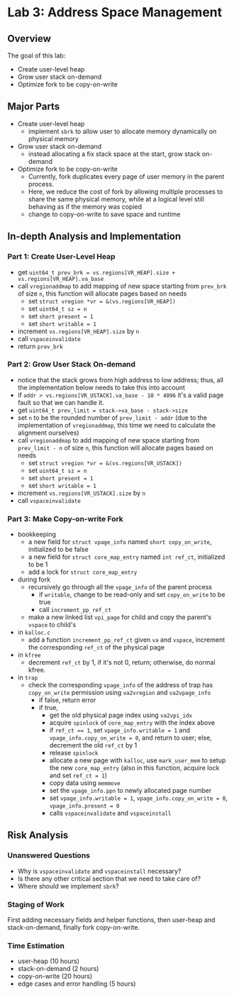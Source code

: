 # Lab 3: Address Space Management

## Overview

The goal of this lab:
- Create user-level heap
- Grow user stack on-demand
- Optimize fork to be copy-on-write

## Major Parts
- Create user-level heap
  - implement `sbrk` to allow user to allocate memory dynamically on physical memory
- Grow user stack on-demand
  - instead allocating a fix stack space at the start, grow stack on-demand
- Optimize fork to be copy-on-write
  - Currently, fork duplicates every page
of user memory in the parent process.
  - Here, we reduce the cost of fork by allowing multiple processes to share the same physical memory, while at a logical level
still behaving as if the memory was copied
  - change to copy-on-write to save space and runtime

## In-depth Analysis and Implementation

### Part 1: Create User-Level Heap
- get `uint64_t prev_brk = vs.regions[VR_HEAP].size + vs.regions[VR_HEAP].va_base`
- call `vregionaddmap` to add mapping of new space starting from `prev_brk` of size `n`, this function will allocate pages based on needs
  - set `struct vregion *vr = &(vs.regions[VR_HEAP])`
  - set `uint64_t sz = n`
  - set `short present = 1`
  - set `short writable = 1`
- increment `vs.regions[VR_HEAP].size` by `n`
- call `vspaceinvalidate`
- return `prev_brk`

### Part 2: Grow User Stack On-demand
- notice that the stack grows from high address to low address; thus, all the implementation below needs to take this into account
- if `addr > vs.regions[VR_USTACK].va_base - 10 * 4096` it's a valid page fault so that we can handle it.
- get `uint64_t prev_limit = stack->va_base - stack->size`
- set `n` to be the rounded number of `prev_limit - addr` (due to the implementation of `vregionaddmap`, this time we need to calculate the alignment ourselves)
- call `vregionaddmap` to add mapping of new space starting from `prev_limit - n` of size `n`, this function will allocate pages based on needs
  - set `struct vregion *vr = &(vs.regions[VR_USTACK])`
  - set `uint64_t sz = n`
  - set `short present = 1`
  - set `short writable = 1`
- increment `vs.regions[VR_USTACK].size` by `n`
- call `vspaceinvalidate`

### Part 3: Make Copy-on-write Fork
- bookkeeping
  -  a new field for `struct vpage_info` named `short copy_on_write`, initialized to be false
  - a new field for `struct core_map_entry` named `int ref_ct`, initialized to be 1
  - add a lock for `struct core_map_entry`
- during fork
  - recursively go through all the `vpage_info` of the parent process
    - if `writable`, change to be read-only and set `copy_on_write` to be true
    - call `increment_pp_ref_ct`
  - make a new linked list `vpi_page` for child and copy the parent's `vspace` to child's
- in `kalloc.c`
  -  add a function `increment_pp_ref_ct` given `va` and `vspace`, increment the corresponding `ref_ct` of the physical page
- in `kfree`
  - decrement `ref_ct` by 1, if it's not 0, return; otherwise, do normal kfree.
- in `trap`
  - check the corresponding `vpage_info` of the address of trap has `copy_on_write` permission using `va2vregion` and `va2vpage_info`
    - if false, return error
    - if true,
      - get the old physical page index using `va2vpi_idx`
      - acquire `spinlock` of `core_map_entry` with the index above
      - if `ref_ct == 1`, set `vpage_info.writable = 1` and `vpage_info.copy_on_write = 0`, and return to user; else, decrement the old `ref_ct` by 1
      - release `spinlock`
      - allocate a new page with `kalloc`, use `mark_user_mem` to setup the new `core_map_entry` (also in this function, acquire lock and set `ref_ct = 1`)
      - copy data using `memmove`
      - set the `vpage_info.ppn` to newly allocated page number
      - set `vpage_info.writable = 1`, `vpage_info.copy_on_write = 0`, `vpage_info.present = 0`
      - calls `vspaceinvalidate` and `vspaceinstall`

## Risk Analysis
### Unanswered Questions
- Why is `vspaceinvalidate` and `vspaceinstall` necessary?
- Is there any other critical section that we need to take care of?
- Where should we implement `sbrk`?

### Staging of Work
First adding necessary fields and helper functions, then user-heap and stack-on-demand, finally fork copy-on-write.

### Time Estimation
- user-heap (10 hours)
- stack-on-demand (2 hours)
- copy-on-write (20 hours)
- edge cases and error handling (5 hours)